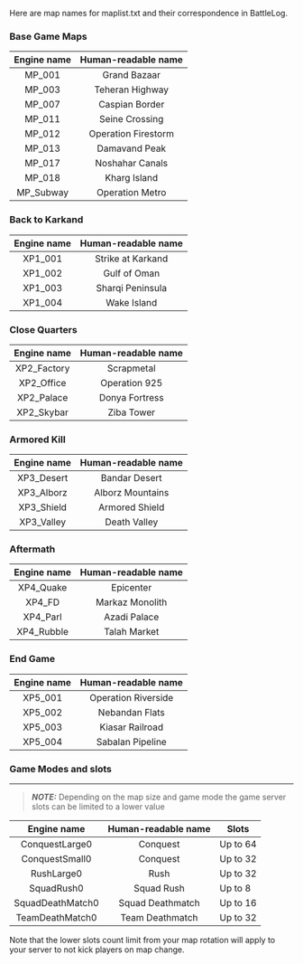 Here are map names for maplist.txt and their correspondence in BattleLog.

### Base Game Maps

| **Engine name** | **Human-readable name** |
|:---------------:|:-----------------------:|
| MP_001          | Grand Bazaar            |
| MP_003          | Teheran Highway         |
| MP_007          | Caspian Border          |
| MP_011          | Seine Crossing          |
| MP_012          | Operation Firestorm     |
| MP_013          | Damavand Peak           |
| MP_017          | Noshahar Canals         |
| MP_018          | Kharg Island            |
| MP_Subway       | Operation Metro         |

### Back to Karkand

| **Engine name** | **Human-readable name** |
|:---------------:|:-----------------------:|
| XP1_001         | Strike at Karkand       |
| XP1_002         | Gulf of Oman            |
| XP1_003         | Sharqi Peninsula        |
| XP1_004         | Wake Island             |

### Close Quarters

| **Engine name** | **Human-readable name** |
|:---------------:|:-----------------------:|
| XP2_Factory     | Scrapmetal              |
| XP2_Office      | Operation 925           |
| XP2_Palace      | Donya Fortress          |
| XP2_Skybar      | Ziba Tower              |

### Armored Kill

| **Engine name** | **Human-readable name** |
|:---------------:|:-----------------------:|
| XP3_Desert      | Bandar Desert           |
| XP3_Alborz      | Alborz Mountains        |
| XP3_Shield      | Armored Shield          |
| XP3_Valley      | Death Valley            |

### Aftermath

| **Engine name** | **Human-readable name** |
|:---------------:|:-----------------------:|
| XP4_Quake       | Epicenter               |
| XP4_FD          | Markaz Monolith         |
| XP4_Parl        | Azadi Palace            |
| XP4_Rubble      | Talah Market            |

### End Game

| **Engine name** | **Human-readable name** |
|:---------------:|:-----------------------:|
| XP5_001         | Operation Riverside     |
| XP5_002         | Nebandan Flats          |
| XP5_003         | Kiasar Railroad         |
| XP5_004         | Sabalan Pipeline        |

### Game Modes and slots
--------------------

> **_NOTE:_** Depending on the map size and game mode the game server slots can be limited to a lower value

|  **Engine name** | **Human-readable name** | **Slots** |
|:----------------:|:-----------------------:|-----------|
| ConquestLarge0   | Conquest                | Up to 64  |
| ConquestSmall0   | Conquest                | Up to 32  |
| RushLarge0       | Rush                    | Up  to 32 |
| SquadRush0       | Squad Rush              | Up to 8   |
| SquadDeathMatch0 | Squad Deathmatch        | Up to 16  |
| TeamDeathMatch0  | Team Deathmatch         | Up to 32  |

Note that the lower slots count limit from your map rotation will apply to your server to not kick players on map change.
